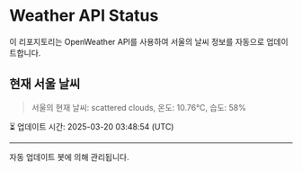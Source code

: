 
# Weather API Status

이 리포지토리는 OpenWeather API를 사용하여 서울의 날씨 정보를 자동으로 업데이트합니다.

## 현재 서울 날씨
> 서울의 현재 날씨: scattered clouds, 온도: 10.76°C, 습도: 58%

⏳ 업데이트 시간: 2025-03-20 03:48:54 (UTC)

---
자동 업데이트 봇에 의해 관리됩니다.
